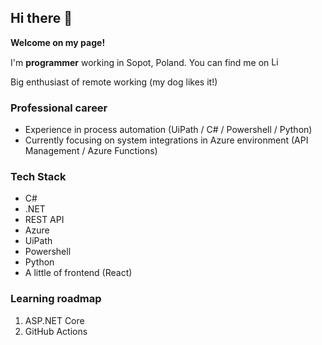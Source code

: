 ## Hi there 👋

**Welcome on my page!**

I'm **programmer** working in Sopot, Poland.
You can find me on <a href="https://www.linkedin.com/in/tomaszmakowski/"><img src="https://cdn-icons-png.flaticon.com/512/174/174857.png" alt="LinkedIn" width="15"/></a>

Big enthusiast of remote working (my dog likes it!)

### Professional career
* Experience in process automation (UiPath / C# / Powershell / Python)
* Currently focusing on system integrations in Azure environment (API Management / Azure Functions)

### Tech Stack
* C#
* .NET
* REST API
* Azure
* UiPath
* Powershell
* Python
* A little of frontend (React)


### Learning roadmap
1. ASP.NET Core
2. GitHub Actions

<!--
**magliarosa/magliarosa** is a ✨ _special_ ✨ repository because its `README.md` (this file) appears on your GitHub profile.

Here are some ideas to get you started:

- 🔭 I’m currently working on ...
- 🌱 I’m currently learning ...
- 👯 I’m looking to collaborate on ...
- 🤔 I’m looking for help with ...
- 💬 Ask me about ...
- 📫 How to reach me: ...
- 😄 Pronouns: ...
- ⚡ Fun fact: ...
-->
